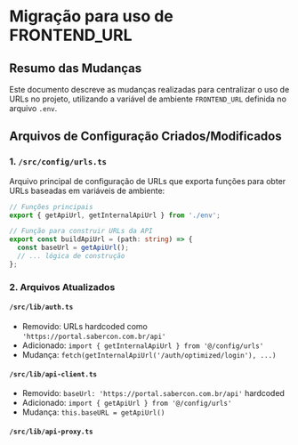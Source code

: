 # Migração para uso de FRONTEND_URL

## Resumo das Mudanças

Este documento descreve as mudanças realizadas para centralizar o uso de URLs no projeto, utilizando a variável de ambiente `FRONTEND_URL` definida no arquivo `.env`.

## Arquivos de Configuração Criados/Modificados

### 1. `/src/config/urls.ts`
Arquivo principal de configuração de URLs que exporta funções para obter URLs baseadas em variáveis de ambiente:

```typescript
// Funções principais
export { getApiUrl, getInternalApiUrl } from './env';

// Função para construir URLs da API
export const buildApiUrl = (path: string) => {
  const baseUrl = getApiUrl();
  // ... lógica de construção
};
```

### 2. Arquivos Atualizados

#### `/src/lib/auth.ts`
- Removido: URLs hardcoded como `'https://portal.sabercon.com.br/api'`
- Adicionado: `import { getInternalApiUrl } from '@/config/urls'`
- Mudança: `fetch(getInternalApiUrl('/auth/optimized/login'), ...)`

#### `/src/lib/api-client.ts`
- Removido: `baseUrl: 'https://portal.sabercon.com.br/api'` hardcoded
- Adicionado: `import { getApiUrl } from '@/config/urls'`
- Mudança: `this.baseURL = getApiUrl()`

#### `/src/lib/api-proxy.ts`

